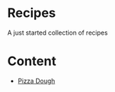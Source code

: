 # Recipes
A just started collection of recipes
# Content
* [Pizza Dough]([url](https://github.com/urza-lab/recipes/blob/main/pizza-dough.md))
